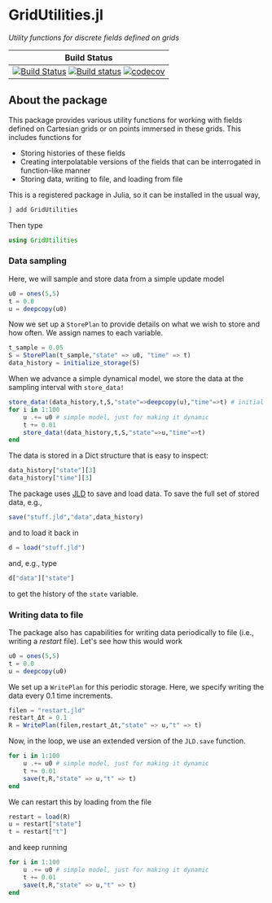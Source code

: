 # GridUtilities.jl

_Utility functions for discrete fields defined on grids_

| Build Status |
|:---:|
| [![Build Status](https://travis-ci.org/JuliaIBPM/GridUtilities.jl.svg?branch=master)](https://travis-ci.org/JuliaIBPM/GridUtilities.jl) [![Build status](https://ci.appveyor.com/api/projects/status/6tokpjqb4x8999g0?svg=true)](https://ci.appveyor.com/project/JuliaIBPM/gridutilities-jl) [![codecov](https://codecov.io/gh/JuliaIBPM/GridUtilities.jl/branch/master/graph/badge.svg)](https://codecov.io/gh/JuliaIBPM/GridUtilities.jl) |

## About the package

This package provides various utility functions for working with fields defined on Cartesian grids or on points immersed in these grids. This includes functions for
* Storing histories of these fields
* Creating interpolatable versions of the fields that can be interrogated in function-like manner
* Storing data, writing to file, and loading from file

This is a registered package in Julia, so it can be installed in the usual way,

```julia
] add GridUtilities
```
Then type
```julia
using GridUtilities
```

### Data sampling

Here, we will sample and store data from a simple update model

```julia
u0 = ones(5,5)
t = 0.0
u = deepcopy(u0)
```
Now we set up a `StorePlan` to provide details on what we wish to store and how often. We assign names to each variable.

```julia
t_sample = 0.05
S = StorePlan(t_sample,"state" => u0, "time" => t)
data_history = initialize_storage(S)
```
When we advance a simple dynamical model, we store the data at the sampling interval with `store_data!`

```julia
store_data!(data_history,t,S,"state"=>deepcopy(u),"time"=>t) # initial state
for i in 1:100
    u .+= u0 # simple model, just for making it dynamic
    t += 0.01
    store_data!(data_history,t,S,"state"=>u,"time"=>t)
end
```

The data is stored in a Dict structure that is easy to inspect:
```julia
data_history["state"][3]
data_history["time"][3]
```

The package uses [JLD](https://github.com/JuliaIO/JLD.jl) to save and load data. To save the full set of stored data, e.g.,
```julia
save("stuff.jld","data",data_history)
```
and to load it back in
```julia
d = load("stuff.jld")
```
and, e.g., type
```julia
d["data"]["state"]
```
to get the history of the `state` variable.

### Writing data to file

The package also has capabilities for writing data periodically to file (i.e., writing a *restart* file). Let's see how this would work

```julia
u0 = ones(5,5)
t = 0.0
u = deepcopy(u0)
```

We set up a `WritePlan` for this periodic storage. Here, we specify writing the data every 0.1 time increments.
```julia
filen = "restart.jld"
restart_Δt = 0.1
R = WritePlan(filen,restart_Δt,"state" => u,"t" => t)
```

Now, in the loop, we use an extended version of the `JLD.save` function.
```julia
for i in 1:100
    u .+= u0 # simple model, just for making it dynamic
    t += 0.01
    save(t,R,"state" => u,"t" => t)
end
```

We can restart this by loading from the file
```julia
restart = load(R)
u = restart["state"]
t = restart["t"]
```
and keep running
```julia
for i in 1:100
    u .+= u0 # simple model, just for making it dynamic
    t += 0.01
    save(t,R,"state" => u,"t" => t)
end
```

